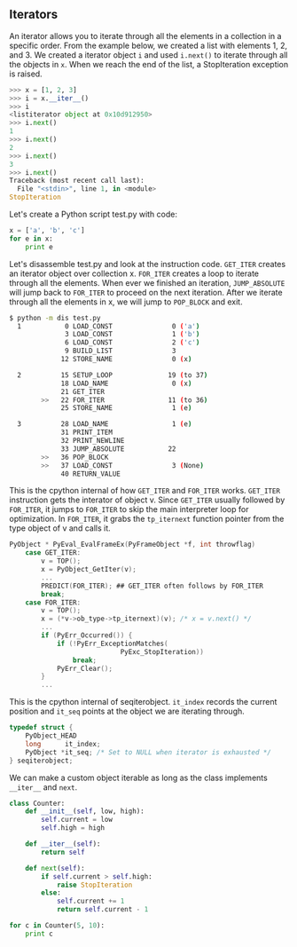 ## Iterators
An iterator allows you to iterate through all the elements in a collection in a specific order. From the example below, we created a list with elements 1, 2, and 3. We created a iterator object `i` and used `i.next()` to iterate through all the objects in `x`. When we reach the end of the list, a StopIteration exception is raised.

```py
>>> x = [1, 2, 3]
>>> i = x.__iter__()
>>> i
<listiterator object at 0x10d912950>
>>> i.next()
1
>>> i.next()
2
>>> i.next()
3
>>> i.next()
Traceback (most recent call last):
  File "<stdin>", line 1, in <module>
StopIteration
```

Let's create a Python script test.py with code:
```py
x = ['a', 'b', 'c']
for e in x:
    print e
```

Let's disassemble test.py and look at the instruction code. `GET_ITER` creates an iterator object over collection x. `FOR_ITER` creates a loop to iterate through all the elements. When ever we finished an iteration, `JUMP_ABSOLUTE` will jump back to `FOR_ITER` to proceed on the next iteration. After we iterate through all the elements in x, we will jump to `POP_BLOCK` and exit.
```bash
$ python -m dis test.py
  1           0 LOAD_CONST               0 ('a')
              3 LOAD_CONST               1 ('b')
              6 LOAD_CONST               2 ('c')
              9 BUILD_LIST               3
             12 STORE_NAME               0 (x)

  2          15 SETUP_LOOP              19 (to 37)
             18 LOAD_NAME                0 (x)
             21 GET_ITER                             
        >>   22 FOR_ITER                11 (to 36)
             25 STORE_NAME               1 (e)

  3          28 LOAD_NAME                1 (e)
             31 PRINT_ITEM
             32 PRINT_NEWLINE
             33 JUMP_ABSOLUTE           22
        >>   36 POP_BLOCK
        >>   37 LOAD_CONST               3 (None)
             40 RETURN_VALUE
```

This is the cpython internal of how `GET_ITER` and `FOR_ITER` works. `GET_ITER` instruction gets the interator of object v. Since `GET_ITER` usually followed by `FOR_ITER`, it jumps to `FOR_ITER` to skip the main interpreter loop for optimization. In `FOR_ITER`, it grabs the `tp_iternext` function pointer from the type object of v and calls it.
```c
PyObject * PyEval_EvalFrameEx(PyFrameObject *f, int throwflag)
    case GET_ITER:
        v = TOP();
        x = PyObject_GetIter(v);
        ...
        PREDICT(FOR_ITER); ## GET_ITER often follows by FOR_ITER
        break;
    case FOR_ITER:
        v = TOP();
        x = (*v->ob_type->tp_iternext)(v); /* x = v.next() */
        ...
        if (PyErr_Occurred()) {
            if (!PyErr_ExceptionMatches(
                            PyExc_StopIteration))
                break;
            PyErr_Clear();
        }
        ...
```

This is the cpython internal of seqiterobject. `it_index` records the current position and `it_seq` points at the object we are iterating through.
```c
typedef struct {
    PyObject_HEAD
    long      it_index;
    PyObject *it_seq; /* Set to NULL when iterator is exhausted */
} seqiterobject;
```

We can make a custom object iterable as long as the class implements `__iter__` and `next`.
```py
class Counter:
    def __init__(self, low, high):
        self.current = low
        self.high = high

    def __iter__(self):
        return self

    def next(self):
        if self.current > self.high:
            raise StopIteration
        else:
            self.current += 1
            return self.current - 1

for c in Counter(5, 10):
    print c
```
